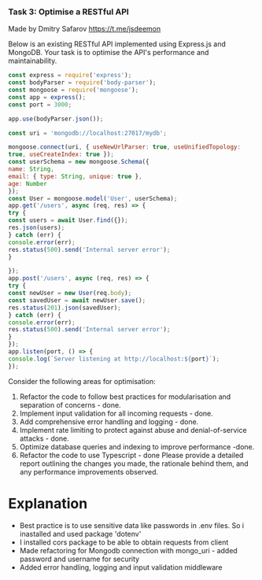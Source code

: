 ### Task 3: Optimise a RESTful API 

Made by Dmitry Safarov https://t.me/jsdeemon

Below is an existing RESTful API implemented using Express.js and MongoDB. Your
task is to optimise the API's performance and maintainability.

```javascript
const express = require('express');
const bodyParser = require('body-parser');
const mongoose = require('mongoose');
const app = express();
const port = 3000;

app.use(bodyParser.json());

const uri = 'mongodb://localhost:27017/mydb';

mongoose.connect(uri, { useNewUrlParser: true, useUnifiedTopology:
true, useCreateIndex: true });
const userSchema = new mongoose.Schema({
name: String,
email: { type: String, unique: true },
age: Number
});
const User = mongoose.model('User', userSchema);
app.get('/users', async (req, res) => {
try {
const users = await User.find({});
res.json(users);
} catch (err) {
console.error(err);
res.status(500).send('Internal server error');
}

});
app.post('/users', async (req, res) => {
try {
const newUser = new User(req.body);
const savedUser = await newUser.save();
res.status(201).json(savedUser);
} catch (err) {
console.error(err);
res.status(500).send('Internal server error');
}
});
app.listen(port, () => {
console.log(`Server listening at http://localhost:${port}`);
});
``` 

Consider the following areas for optimisation:
1. Refactor the code to follow best practices for modularisation and separation of
concerns - done.
2. Implement input validation for all incoming requests - done.
3. Add comprehensive error handling and logging  - done.
4. Implement rate limiting to protect against abuse and denial-of-service attacks - done.
5. Optimize database queries and indexing to improve performance -done.
6. Refactor the code to use Typescript - done
Please provide a detailed report outlining the changes you made, the rationale
behind them, and any performance improvements observed. 

# Explanation

- Best practice is to use sensitive data like passwords in .env files. So i inastalled and used package 'dotenv'
- I installed cors package to be able to obtain requests from client 
- Made refactoring for Mongodb connection with mongo_uri - added password and username for security
- Added error handling, logging and input validation middleware